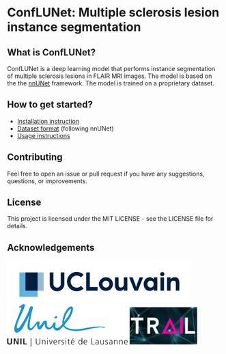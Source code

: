 # ConfLUNet: Multiple sclerosis lesion instance segmentation

## What is ConfLUNet?

ConfLUNet is a deep learning model that performs instance segmentation of multiple sclerosis lesions in FLAIR MRI images. The model is based on the the [nnUNet](https://github.com/MIC-DKFZ/nnUNet/tree/master) framework. The model is trained on a proprietary dataset.

## How to get started?

* [Installation instruction](docs/installation_instructions.md)
* [Dataset format](https://github.com/MIC-DKFZ/nnUNet/blob/master/documentation/dataset_format.md) (following nnUNet)  
* [Usage instructions](docs/how_to_use_conflunet.md) 




## Contributing

Feel free to open an issue or pull request if you have any suggestions, questions, or improvements.

## License

This project is licensed under the MIT LICENSE - see the LICENSE file for details.

## Acknowledgements
<img src="conflunet/docs/assets/uclouvain_logo.png" height="100px" />
<img src="conflunet/docs/assets/logo_UNIL.png" height="100px" />
<img src="conflunet/docs/assets/trail-logo.jpg" height="100px" />
